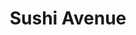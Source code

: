 ---
layout: place
title: "Sushi Avenue"
permalink: /oregon/wilsonville/sushi-avenue.html
stateAbbr: OR
stateName: Oregon
cityName: Wilsonville
seo:
  name: "Sushi Avenue"
  type: Restaurant
  links: https://www.sushiavenuewilsonville.com/
description: "Looking for sushi in Wilsonville, Oregon? Check out Sushi Avenue for a delightful Japanese dining experience. Enjoy a variety of sushi and other dishes in a ..."
place_id: ChIJC4bNLexulVQRY_IAfI42nbk
photos:
  - name: >-
      places/ChIJC4bNLexulVQRY_IAfI42nbk/photos/AeeoHcKQgdduTB9jh4HVDowQKf15m_4pOi4gYTosoWUfjssDS7HThEX-JthjguqsAp53b27I2-aLhqyUFLWaZyKWxEvkUSfpiifz5VP7JS_RIEvsxTn8xu1wtKKEKrYb2hu3ufDe46_vSm_80KsZbPummgYQAMjyF8-HrPMmkWVRYAV0Hi5cYHhc1SVo_Myzo2izLOtpjg6OjGRtSY3sIeqMuxcKfmYeaBGu52pVN46uPEwOOe3PMEh7BOWWH0nscun12LF7gncedjPh8aT8aRAWMfCjvcM9bmqHhwiFlII1uvnNRoubKGEHNctmXZ-3XH32gW9IRVJUjSztY818jdEuoXfsCohyYrwkgY3yPUtte9VjRvS1Fjgm9NOPlbT5HXpaNiQiU9WyljExaaFxxzSYpE76LOAzRLCcn2uaB2Z4NMbkFA
    widthPx: 4080
    heightPx: 3072
    authorAttributions:
      - displayName: Kyle Eldridge
        uri: https://maps.google.com/maps/contrib/104197414107712900249
        photoUri: >-
          https://lh3.googleusercontent.com/a-/ALV-UjWh1AGwBlV4w85roXy3fSckyu9FPWbAaupFMp76JCIjIAd7S5A1KQ=s100-p-k-no-mo
    flagContentUri: >-
      https://www.google.com/local/imagery/report/?cb_client=maps_api_places.places_api&image_key=!1e10!2sCIHM0ogKEICAgICxycPyUg&hl=en-US
    googleMapsUri: >-
      https://www.google.com/maps/place//data=!3m4!1e2!3m2!1sCIHM0ogKEICAgICxycPyUg!2e10!4m2!3m1!1s0x54956eec2dcd860b:0xb99d368e7c00f263
  - name: >-
      places/ChIJC4bNLexulVQRY_IAfI42nbk/photos/AeeoHcKP_3MEOuznt6DwxB64iWAK8MMJDirLj9Q2mz8Ujb9Vs0y_umumobQK_lFyGTRcbztgt8GM1n7cp1BxPbvuEPfzGMCGYoNXuRMw76BQUfBTHcLC5dxMU0W9_6LtlIs56eqRM09TNXCdaMkw7NyZs3OoTkwzWr8-eSyVwdYZXqVmS_YxZ1fXKFGfHGVk7EgMVmBYdn9lITa6vPAuij1Mmy2-eXo9kL5tnnNfHISRJXaYWFI7ziS35YHcZCj-L6WVGRvprlgn3cuUzwunuOUDBphylJ76ZRM3z1jFlwvUNT3XoDMQz1MekyXKJEDlnKNhXHK2Z4ojjlB21aP8YUKo48bRKvOp4mJU6l-4Q_FB3abnSMNmxQTxoxbbuw6NqHmfM0eClotn77oNUf_eV-Cq0NFcVjpYpISMc1ruiWVMQirhFyKN
    widthPx: 3600
    heightPx: 4800
    authorAttributions:
      - displayName: Brent Husband
        uri: https://maps.google.com/maps/contrib/106470616782860439092
        photoUri: >-
          https://lh3.googleusercontent.com/a/ACg8ocJ8xl49YpKC6M2JRsHPxJ24O8qyonzQEUqpaHBbQ5ZUPux7NA=s100-p-k-no-mo
    flagContentUri: >-
      https://www.google.com/local/imagery/report/?cb_client=maps_api_places.places_api&image_key=!1e10!2sCIHM0ogKEICAgIDTiLnChgE&hl=en-US
    googleMapsUri: >-
      https://www.google.com/maps/place//data=!3m4!1e2!3m2!1sCIHM0ogKEICAgIDTiLnChgE!2e10!4m2!3m1!1s0x54956eec2dcd860b:0xb99d368e7c00f263
  - name: >-
      places/ChIJC4bNLexulVQRY_IAfI42nbk/photos/AeeoHcLSd-ckndh1zfNaPBE79S7wzLz4AIRn2yH1aNhPlBAOIm9AhuE-5l9fK7oO1_8v75FbmolUPnHEAA1qzG7-yoiw4OlGhGsrjAWwn6e8zujQ19rR7xnvGGXWr-BoCygZqNCXo54cf_bFbC17ZZu6-MjOjdBLVJ93lHfglUD8-SSlo6PmzStPangtzynO7siK6wdBTDPFwPdBaN1SHnCOjuiN9TiE-P4mRwdBx7wOdk5Md0vM1whRHL_YtKADcCPumlEivQLzC5YmvLgf63H7OHrh-5zQseV7M-ZWhc6rm7h2R4nApXKlxhOAavNJGlPaJhqbZfsgrAlbXd6gmrn6-OPoz2jDPVX6OtTkhjLa2JZbgn2T0m04pqkNogcJWjDHw9ux7J_XzvsIKWSGLfhWynQINdfUyAZiht9uY3UrIakfbjq5
    widthPx: 4032
    heightPx: 3024
    authorAttributions:
      - displayName: Levi Manselle
        uri: https://maps.google.com/maps/contrib/102931293625910446651
        photoUri: >-
          https://lh3.googleusercontent.com/a-/ALV-UjUMtOjvZlckujfRCujg8EKhwtnU6JKmX7VrSxBle8rOfYdj6yas=s100-p-k-no-mo
    flagContentUri: >-
      https://www.google.com/local/imagery/report/?cb_client=maps_api_places.places_api&image_key=!1e10!2sCIHM0ogKEICAgMCw1rOV1gE&hl=en-US
    googleMapsUri: >-
      https://www.google.com/maps/place//data=!3m4!1e2!3m2!1sCIHM0ogKEICAgMCw1rOV1gE!2e10!4m2!3m1!1s0x54956eec2dcd860b:0xb99d368e7c00f263
  - name: >-
      places/ChIJC4bNLexulVQRY_IAfI42nbk/photos/AeeoHcJ3BKWYyI1MoxrtzXZzdXyBplUoRTXgPjimwfMG0FWjTokUPl-LYXfx6ClBsyHgoDRtOBidzx_oaaLqaR7sVRgZxPnZxi_5Pa8AHdrayCxwh5HD8uU7vopNJM2S3UTtfGOrX897vLGMwsibAgVyXbSdFYoH_zArHLZ8gi2o3RPWbWlIz81qqSDXB9XFRwCYEhhH7oUjN-XMvwk8xf16_3ys6I6BMWbihO0RSXFJeEgBAwJqwzkHxS_S5WaAYh67WhGrQSL9ZKHdULSrDPElqbzEKf7GA-SAf8opx74MVZgycnKfqlDfIx8PW-xzAml4-6LTsuwTm80SIbheNwE3ydiY3JHWykuGdsqcnsxr_8A2CFIEyEKzepmtaYpQIKu9UlOTb9d5QRmPrjQLVepZS1PXHWI8cLl44cLyEuH0LHYbag
    widthPx: 3024
    heightPx: 4032
    authorAttributions:
      - displayName: Jennifer V
        uri: https://maps.google.com/maps/contrib/113174996144551525300
        photoUri: >-
          https://lh3.googleusercontent.com/a-/ALV-UjXMns19XX-JBO3Q2wVjDI4vEy4fDs0wKfO_mSvxbssqPM6swucLBQ=s100-p-k-no-mo
    flagContentUri: >-
      https://www.google.com/local/imagery/report/?cb_client=maps_api_places.places_api&image_key=!1e10!2sCIHM0ogKEICAgICvh8TtMA&hl=en-US
    googleMapsUri: >-
      https://www.google.com/maps/place//data=!3m4!1e2!3m2!1sCIHM0ogKEICAgICvh8TtMA!2e10!4m2!3m1!1s0x54956eec2dcd860b:0xb99d368e7c00f263
  - name: >-
      places/ChIJC4bNLexulVQRY_IAfI42nbk/photos/AeeoHcI3E1dORpW7oU8VGXadCHg7w4g0fwylmzwLPDDx--C59xfqPnb9-YtHpuk-T43aFF8mpiObV-db931VhHebNq8K5tYu9w-z0jYAcvGTSVIhI2nmP8K6PfPNoB3KEfh9Af8Qljrv2fhNAuUHOnj3WR9bW__u6LCLZgRYJ2U2p-m6OXSEAUjAnP6Slxphu76pAwL73A00uyW2_7-PvGPYNbDWwEHV8c0ZqvRorwlanxzgmynoHw_jas6N-k4B6QzvPdhKqBSXK8mURhq0UwsBSl_FV_eO4KKE_2rOPmtQ-WpJdaFaoOhfiPT3i8t-7cRG-hpst9pZMfJb5FUYwNejSZHN1RiooqYJXxy7A2bUknTyYIqxHOYtWpIz8EGh32ZDzH3MHHJxsm5ftFjrDMXOWew2B227FaCNDZM8Dg38WdhcMEWU
    widthPx: 4032
    heightPx: 3024
    authorAttributions:
      - displayName: Daniel Vinhasa
        uri: https://maps.google.com/maps/contrib/105479864979053151891
        photoUri: >-
          https://lh3.googleusercontent.com/a-/ALV-UjWYLE_n8bfSyoZeRdb8aN0elbPkcZ04clDA1EYcD-_6Jd0gR36Bgg=s100-p-k-no-mo
    flagContentUri: >-
      https://www.google.com/local/imagery/report/?cb_client=maps_api_places.places_api&image_key=!1e10!2sCIHM0ogKEICAgID2jOeJ9gE&hl=en-US
    googleMapsUri: >-
      https://www.google.com/maps/place//data=!3m4!1e2!3m2!1sCIHM0ogKEICAgID2jOeJ9gE!2e10!4m2!3m1!1s0x54956eec2dcd860b:0xb99d368e7c00f263
  - name: >-
      places/ChIJC4bNLexulVQRY_IAfI42nbk/photos/AeeoHcIpPygx82lP9sPPfKqNnfB-OCOO5O6qiJ9GelPdfOeWvcFFHQnPrTedgAVGX415bpSbQSBp_eNKS5R5vzFoDIVB5qbHkJuwVNIRvubuu8lP1I3Zt_hgFIcObTqH6MjG6QCW3GP-PE0h-o1I78EC8xrYn3LZYZC6vNzwL-iEXw0R3tDh3Gz04MnaAVly0Jn7sEJnAVXHR_U0-SDolYtnnR1ZYtC9mAS1L2Xsdm71rczpP6z_kdoeY2FdxZZEQzIh_neB0VxDsN3pZjYX-_Wz5bzEJdK0tuvZ1EejLfNw74qW39k6iH5nR8sBnF_H5MpFzeMEil4QzhyjpEqlyVQoTdE6xJo_cga7l_AP_8cuC_xLL-R1nGcXHhA3mSbqf30dj40uxLhJZ28S1Sgsd0ItE1Xw5F7gG6eE1ON7LxnFLHk
    widthPx: 4032
    heightPx: 3024
    authorAttributions:
      - displayName: Levi Manselle
        uri: https://maps.google.com/maps/contrib/102931293625910446651
        photoUri: >-
          https://lh3.googleusercontent.com/a-/ALV-UjUMtOjvZlckujfRCujg8EKhwtnU6JKmX7VrSxBle8rOfYdj6yas=s100-p-k-no-mo
    flagContentUri: >-
      https://www.google.com/local/imagery/report/?cb_client=maps_api_places.places_api&image_key=!1e10!2sCIHM0ogKEICAgMCw1rOVNg&hl=en-US
    googleMapsUri: >-
      https://www.google.com/maps/place//data=!3m4!1e2!3m2!1sCIHM0ogKEICAgMCw1rOVNg!2e10!4m2!3m1!1s0x54956eec2dcd860b:0xb99d368e7c00f263
  - name: >-
      places/ChIJC4bNLexulVQRY_IAfI42nbk/photos/AeeoHcLSYmsiChI-jNz1P0FSM-aNfBkrceksJEWevHjzsMmsKg4DQ2JKZ8BXDIYOkgYsID1iUc5_xyOjvDPJVPuy0NIgV3l0O7aN4fS6zsh5Ko0jNTMIjT0-COFlF2WBvQVBhDaxABRO0CSJtIMCxXVDcxMYft0TVKaiF0W3pl45-QFlGj-NILVlDpRVey8qvRL-o38S1vCljTtyEgjURomTmynKpjqa_5sGvGYgN0X8Qsa7txRaC60-tchaa4H28R_4X9SA5Z4DpozXUwTb78eA7fOVx156Za9q-3DyPH0EoZqPXon30mnqcubAK4uSD7qXi51T1hi7Nz0FUnVO1m7OrDgmxtOMWujKNq0dzVmHkJ_1J68vbfRdFXWnlVr9IPiEOY6ToUCXXg7STalJ7Mxswi_xcUf9aOVuj78Mw_JaG7jC928
    widthPx: 4608
    heightPx: 3456
    authorAttributions:
      - displayName: Durran Champie (DLIC)
        uri: https://maps.google.com/maps/contrib/101935120809351540178
        photoUri: >-
          https://lh3.googleusercontent.com/a-/ALV-UjVAmRrLqYvYuhkIdt4PzsccipHTez6pZ-mmmX8nZPlgfkPRcJRwRw=s100-p-k-no-mo
    flagContentUri: >-
      https://www.google.com/local/imagery/report/?cb_client=maps_api_places.places_api&image_key=!1e10!2sCIHM0ogKEICAgIDstLXCrgE&hl=en-US
    googleMapsUri: >-
      https://www.google.com/maps/place//data=!3m4!1e2!3m2!1sCIHM0ogKEICAgIDstLXCrgE!2e10!4m2!3m1!1s0x54956eec2dcd860b:0xb99d368e7c00f263
  - name: >-
      places/ChIJC4bNLexulVQRY_IAfI42nbk/photos/AeeoHcLUVnZ_qk9V_ddHhaenNCh_StUOzzvLliUELY_wxCJL2IKWOcel2BEaDDB16GQWp7AoD7vnUUt_bu47DzBa9g_DrW0R-untAKYwe7p0NrtRlgypLY9Qqh7eUgfX5Xjl18i4AcSWOGC-DkFGBS53eJJGwk1upKW17xmqx8ujNoRKrfUqFQ8kAoPsmx7kqCzBRtqVj55g2a04KQSB5mjy9TxNukE6aIohzVqtiyCTf2KK0PZX5i6kGbX395AX3_ppX6h_fD2BZWz99MV8YyrOGwZiwbqPJpdJzE2f9aJ69bAE_pokOdHSfExaRANlYHJ6Ym189Om64_zYq6g_ahvTCwynlV1RUxFc2CUA8LXnc3d9GNitGjjHc60dVratKTy5qhqkmeRAQU6folgwacvapZDkF8qgqblINVfG_jG_-BPw6A
    widthPx: 3600
    heightPx: 4800
    authorAttributions:
      - displayName: Brent Husband
        uri: https://maps.google.com/maps/contrib/106470616782860439092
        photoUri: >-
          https://lh3.googleusercontent.com/a/ACg8ocJ8xl49YpKC6M2JRsHPxJ24O8qyonzQEUqpaHBbQ5ZUPux7NA=s100-p-k-no-mo
    flagContentUri: >-
      https://www.google.com/local/imagery/report/?cb_client=maps_api_places.places_api&image_key=!1e10!2sCIHM0ogKEICAgIDT1KPjIg&hl=en-US
    googleMapsUri: >-
      https://www.google.com/maps/place//data=!3m4!1e2!3m2!1sCIHM0ogKEICAgIDT1KPjIg!2e10!4m2!3m1!1s0x54956eec2dcd860b:0xb99d368e7c00f263
  - name: >-
      places/ChIJC4bNLexulVQRY_IAfI42nbk/photos/AeeoHcLakxON25LhrZN8cyuYlT8g08YBRgm8iKeF504e9pc_AzIshM-IP68lPxSsrM7_JR-nraUf6lyijjZ5NjhanOj-ppT9G6_nLMsWXjeVRk3dKGTp9P6n-Xpew-FRJFjMwO2-byIU2QKUWko5MUxfhq-iOlA4meEnRyU6hpiiabyV9tduG6VQby_-VbLg1PpNouuRS2vRAheAgLyOtutTNXaiUkRdaOKiN_CPoHNpGevRSeYYGgXN_LXMtL6b9tKTKvL8jHgnD3144kVKao4KfNi5SN7U8NyY2RkI-HkEhhhG6HdyufKDOmKB5mYgKxKTyeo8K2n1dw_je0bx7pcMx4HV0QjImowZanoETwx-Ie2guqANNJbA_-lzPVP36nzstTjuJkRUcoDPm0aobRWAqYmY5SpyOnGzgKoAEwMAAITaRw
    widthPx: 3024
    heightPx: 4032
    authorAttributions:
      - displayName: Tiffani Torgeson
        uri: https://maps.google.com/maps/contrib/101441082788751310062
        photoUri: >-
          https://lh3.googleusercontent.com/a-/ALV-UjWTAjoadgesnESwmnN2cp3gZo4PF3MHKXRDhPPtbNdwl8Kb9Squ0Q=s100-p-k-no-mo
    flagContentUri: >-
      https://www.google.com/local/imagery/report/?cb_client=maps_api_places.places_api&image_key=!1e10!2sCIHM0ogKEICAgIDExYO5Uw&hl=en-US
    googleMapsUri: >-
      https://www.google.com/maps/place//data=!3m4!1e2!3m2!1sCIHM0ogKEICAgIDExYO5Uw!2e10!4m2!3m1!1s0x54956eec2dcd860b:0xb99d368e7c00f263
  - name: >-
      places/ChIJC4bNLexulVQRY_IAfI42nbk/photos/AeeoHcKPYLeNjHp7ouLspEUMFoH0ct6KEZBtgQJADVpwy9or5k4wdqWJI4K_dCAtSrUtFLFpQFODy2OrM3ECDKnyhdRgJDLs8lyKZocUI8vkk4e7DICtGiaydrvf8ITc6rDzzwWMSDHhl_lDGvaC-QgPUg9ZyxcPKzn4E6aQwGH0LWmg8rUh8OvOR0UZhhpuYpAVHVdrIYXYhmPcuvSt4xuSqPm4_rV2WssmQ4XqS3Rkw8b9WO2k92aMQ84eWAG79SMvxYRtyX52Z74wsGaWR9lCH4OpJYN1UsM9K2cEGkeqEkKr9IlAo26ZPRWxvPw9tsiXSL0d7YX6aHyzACKTKm0Z33aivYedw1sYKUqftab8XiIkq8Pyu4u955nYShcL-n38ZyRS6TuObjtRo_mDl0QnH7ybrACdJdaZLrOn3GOpBRzgu6x3
    widthPx: 3024
    heightPx: 4032
    authorAttributions:
      - displayName: Natasha M Haas
        uri: https://maps.google.com/maps/contrib/104987851989440515032
        photoUri: >-
          https://lh3.googleusercontent.com/a-/ALV-UjXis4bWqAV0IEOsEODOcC80FK4DEGhoKwtdrbcowiTvGJgmcZBF=s100-p-k-no-mo
    flagContentUri: >-
      https://www.google.com/local/imagery/report/?cb_client=maps_api_places.places_api&image_key=!1e10!2sCIHM0ogKEICAgICqs9aJ6AE&hl=en-US
    googleMapsUri: >-
      https://www.google.com/maps/place//data=!3m4!1e2!3m2!1sCIHM0ogKEICAgICqs9aJ6AE!2e10!4m2!3m1!1s0x54956eec2dcd860b:0xb99d368e7c00f263
address: 29955 SW Boones Ferry Rd D, Wilsonville, OR 97070, USA
street: 29955 SW Boones Ferry Rd D
city: Wilsonville
state: OR
zip: '97070'
country: USA
neighborhood: null
latitude: '45.303448'
longitude: '-122.772775'
accessibility_options:
  wheelchairAccessibleParking: true
  wheelchairAccessibleEntrance: true
  wheelchairAccessibleRestroom: true
  wheelchairAccessibleSeating: true
business_status: OPERATIONAL
name: Sushi Avenue
google_maps_links:
  directionsUri: >-
    https://www.google.com/maps/dir//''/data=!4m7!4m6!1m1!4e2!1m2!1m1!1s0x54956eec2dcd860b:0xb99d368e7c00f263!3e0
  placeUri: https://maps.google.com/?cid=13374906453953933923
  writeAReviewUri: >-
    https://www.google.com/maps/place//data=!4m3!3m2!1s0x54956eec2dcd860b:0xb99d368e7c00f263!12e1
  reviewsUri: >-
    https://www.google.com/maps/place//data=!4m4!3m3!1s0x54956eec2dcd860b:0xb99d368e7c00f263!9m1!1b1
  photosUri: >-
    https://www.google.com/maps/place//data=!4m3!3m2!1s0x54956eec2dcd860b:0xb99d368e7c00f263!10e5
primary_type: Japanese Restaurant
opening_hours:
  regular: null
  current: null
secondary_opening_hours:
  regular:
    weekdayDescriptions: null
    type: null
  current:
    weekdayDescriptions: null
    type: null
phone: (503) 682-0729
price_level: PRICE_LEVEL_MODERATE
price_range: $10 &ndash; $20
rating: '4.6'
rating_count: 447
website: https://www.sushiavenuewilsonville.com/
reviews: null
parking_options: null
payment_options: null
allow_dogs: null
curbside_pickup: null
delivery: null
dine_in: null
good_for_children: null
good_for_groups: null
good_for_sports: null
live_music: null
menu_for_children: null
outdoor_seating: null
reservable: null
restroom: null
serves_beer: null
serves_breakfast: null
serves_brunch: null
serves_cocktails: null
serves_coffee: null
serves_dinner: null
serves_dessert: null
serves_lunch: null
serves_vegetarian_food: null
serves_wine: null
takeout: null
summary: null

---
